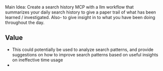 Main Idea: Create a search history MCP with a llm workflow that summarizes your daily search history to give a paper trail of what has been learned / investigated. Also- to give insight in to what you have been doing throughout the day.

## Value
- This could potentially be used to analyze search patterns, and provide suggestions on how to improve search patterns based on useful insights on ineffective time usage
- 